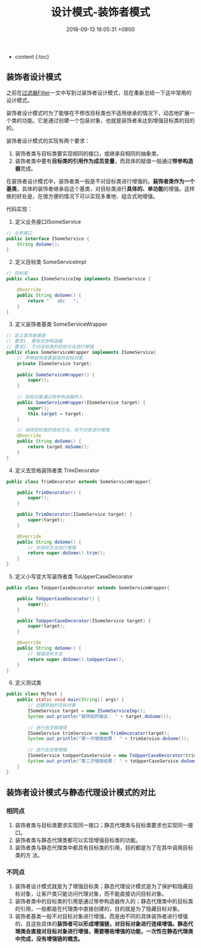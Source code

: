 ﻿---
layout: post
title:  "设计模式-装饰者模式"
date:   2018-09-13 16:05:31 +0800
categories: 设计模式
tags: 装饰者模式
---

* content
{:toc}

## 装饰者设计模式
之前在[过滤器Filter][1]一文中写到过装饰者设计模式，现在重新总结一下这中常用的设计模式。

装饰者设计模式时为了能够在不修改目标类也不适用继承的情况下，动态地扩展一个类的功能。它是通过创建一个包装对象，也就是装饰者来达到增强目标类的目的的。

装饰者设计模式的实现有两个要求：
1. 装饰者类与目标类要实现相同的接口，或继承自相同的抽象类。
2. 装饰者类中要有**目标类的引用作为成员变量**，而具体的赋值一般通过**带参构造器**完成。

在装饰者设计模式中，装饰者类一般是不对目标类进行增强的。**装饰者类作为一个基类**，具体的装饰者继承自这个基类，对目标类进行**具体的、单功能**的增强。这样做的好处是，在很方便的情况下可以实现多重地、组合式地增强。

代码实现：
1. 定义业务接口ISomeService
```java
// 业务接口
public interface ISomeService {
	String doSome();
}
```

2. 定义目标类 SomeServiceImpl
```java
// 目标类
public class ISomeServiceImp implements ISomeService {

	@Override
	public String doSome() {
		return "   abc   ";
	}
}
```

3. 定义装饰者基类 SomeServiceWrapper
```java
// 定义装饰者基类
// 要求1. 要有无参构造器
// 要求2. 不对目标类的目标方法进行增强
public class SomeServiceWrapper implements ISomeService{
	// 声明装饰类要装饰的目标对象
	private ISomeService target;
	
	public SomeServiceWrapper() {
		super();
	}
	
	// 目标对象通过带参构造器传入
	public SomeServiceWrapper(ISomeService target) {
		super();
		this.target = target;
	}

	// 调用目标类的目标方法，但不对其进行增强
	@Override
	public String doSome() {
		return target.doSome();
	}
}
```
4. 定义去空格装饰者类 TrimDecorator
```java
public class TrimDecorator extends SomeServiceWrapper{

	public TrimDecorator() {
		super();
	}

	public TrimDecorator(ISomeService target) {
		super(target);
	}

	@Override
	public String doSome() {
		// 对目标方法进行增强
		return super.doSome().trim();
	}
}
```

5. 定义小写变大写装饰者类 ToUpperCaseDecorator
```java
public class ToUpperCaseDecorator extends SomeServiceWrapper{

	public ToUpperCaseDecorator() {
		super();
	}

	public ToUpperCaseDecorator(ISomeService target) {
		super(target);
	}

	@Override
	public String doSome() {
		// 增强目标方法
		return super.doSome().toUpperCase();
	}
}
```

6. 定义测试类
```java
public class MyTest {
	public static void main(String[] args) {
		// 创建原始的目标对象
		ISomeService target = new ISomeServiceImp();
		System.out.println("装饰前的输出： " + target.doSome());
		
		// 进行去空格增强
		ISomeService trimService = new TrimDecorator(target);
		System.out.println("第一次增强结果： " + trimService.doSome());
		
		// 进行去空格增强
		ISomeService toUpperCaseService = new ToUpperCaseDecorator(trimService);
		System.out.println("第二次增强结果： " + toUpperCaseService.doSome());
	}
}
```

## 装饰者设计模式与静态代理设计模式的对比
### 相同点
1. 装饰者类与目标类要求实现同一接口；静态代理类与目标类要求也实现同一接口。
2. 装饰者类与静态代理类都可以实现增强目标类的功能。
3. 装饰者类与静态代理类中都具有目标类的引用，目的都是为了在其中调用目标类的方
法。

### 不同点
1. 装饰者设计模式就是为了增强目标类；静态代理设计模式是为了保护和隐藏目标对象，让客户类只能访问代理对象，而不能直接访问目标对象。
2. 装饰者类中的目标类的引用是通过带参构造器传入的；静态代理类中的目标类的引用，一般都是在代理类中直接创建的，目的就是为了隐藏目标对象。
3. 装饰者基类一般不对目标对象进行增强，而是由不同的具体装饰者进行增强的，且这些具体的**装饰者可以形成增强链，对目标对象进行连续增强。**静态代理类会**直接对目标对象进行增强，需要哪些增强的功能，一次性在静态代理类中完成，没有增强链的概念。**







  [1]: https://cornprincess.github.io/2018/09/03/JavaWeb-%E8%BF%87%E6%BB%A4%E5%99%A8/